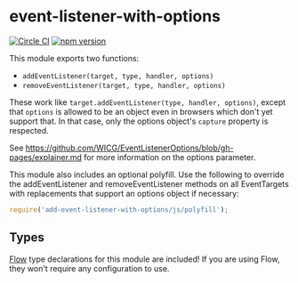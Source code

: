 # event-listener-with-options

[![Circle CI](https://circleci.com/gh/AgentME/event-listener-with-options.svg?style=shield)](https://circleci.com/gh/AgentME/event-listener-with-options)
[![npm version](https://badge.fury.io/js/event-listener-with-options.svg)](https://badge.fury.io/js/event-listener-with-options)

This module exports two functions:
* `addEventListener(target, type, handler, options)`
* `removeEventListener(target, type, handler, options)`

These work like `target.addEventListener(type, handler, options)`, except that
`options` is allowed to be an object even in browsers which don't yet support
that. In that case, only the options object's `capture` property is respected.

See https://github.com/WICG/EventListenerOptions/blob/gh-pages/explainer.md for
more information on the options parameter.

This module also includes an optional polyfill. Use the following to override
the addEventListener and removeEventListener methods on all EventTargets with
replacements that support an options object if necessary:

```js
require('add-event-listener-with-options/js/polyfill');
```

## Types

[Flow](https://flowtype.org/) type declarations for this module are included!
If you are using Flow, they won't require any configuration to use.
